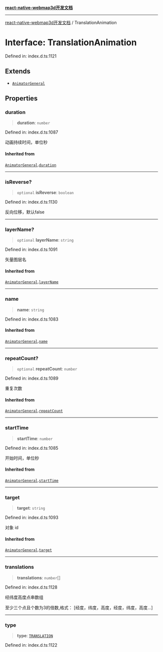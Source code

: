 [**react-native-webmap3d开发文档**](../README.md)

***

[react-native-webmap3d开发文档](../globals.md) / TranslationAnimation

# Interface: TranslationAnimation

Defined in: index.d.ts:1121

## Extends

- [`AnimatorGeneral`](AnimatorGeneral.md)

## Properties

### duration

> **duration**: `number`

Defined in: index.d.ts:1087

动画持续时间，单位秒

#### Inherited from

[`AnimatorGeneral`](AnimatorGeneral.md).[`duration`](AnimatorGeneral.md#duration)

***

### isReverse?

> `optional` **isReverse**: `boolean`

Defined in: index.d.ts:1130

反向位移，默认false

***

### layerName?

> `optional` **layerName**: `string`

Defined in: index.d.ts:1091

矢量图层名

#### Inherited from

[`AnimatorGeneral`](AnimatorGeneral.md).[`layerName`](AnimatorGeneral.md#layername)

***

### name

> **name**: `string`

Defined in: index.d.ts:1083

#### Inherited from

[`AnimatorGeneral`](AnimatorGeneral.md).[`name`](AnimatorGeneral.md#name)

***

### repeatCount?

> `optional` **repeatCount**: `number`

Defined in: index.d.ts:1089

重复次数

#### Inherited from

[`AnimatorGeneral`](AnimatorGeneral.md).[`repeatCount`](AnimatorGeneral.md#repeatcount)

***

### startTime

> **startTime**: `number`

Defined in: index.d.ts:1085

开始时间，单位秒

#### Inherited from

[`AnimatorGeneral`](AnimatorGeneral.md).[`startTime`](AnimatorGeneral.md#starttime)

***

### target

> **target**: `string`

Defined in: index.d.ts:1093

对象 id

#### Inherited from

[`AnimatorGeneral`](AnimatorGeneral.md).[`target`](AnimatorGeneral.md#target)

***

### translations

> **translations**: `number`[]

Defined in: index.d.ts:1128

经纬度高度点串数组

至少三个点且个数为3的倍数,格式： [经度，纬度，高度，经度，纬度，高度...]

***

### type

> **type**: [`TRANSLATION`](../enumerations/AnimatorType.md#translation)

Defined in: index.d.ts:1122
